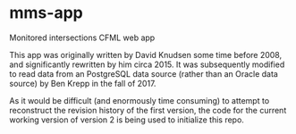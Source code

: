 # mms-app
Monitored intersections CFML web app

This app was originally written by David Knudsen some time  before 2008, and significantly rewritten by him circa 2015. It was subsequently modified to read data from an PostgreSQL data source (rather than an Oracle data source) by Ben Krepp in the fall of 2017.

As it would be difficult (and enormously time consuming) to attempt to reconstruct the revision history of the first version, the code for the current working version of version 2 is being used to initialize this repo.


